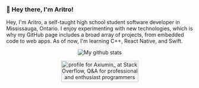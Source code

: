 ### 👋 Hey there, I'm Aritro!


Hey, I'm Aritro, a self-taught high school student software developer in Mississauga, Ontario. I enjoy experimenting with new technologies, which is why my GitHub page includes a broad array of projects, from embedded code to web apps. As of now, I'm learning C++, React Native, and Swift.

<p align="center">
    <img align="center" alt="My github stats" src="https://github-readme-stats.vercel.app/api?username=aritrosaha10&hide=contribs,stars&count_private=true&show_icons=true" />
 
  
  </p>
  
<p align="center">  
    <a href="https://stackoverflow.com/users/7363404/axiumin?tab=profile"><img src="https://stackoverflow.com/users/flair/7363404.png?theme=clean" width="208" height="58" alt="profile for Axiumin_ at Stack Overflow, Q&amp;A for professional and enthusiast programmers" title="profile for Axiumin_ at Stack Overflow, Q&amp;A for professional and enthusiast programmers"></a>
  </p>
